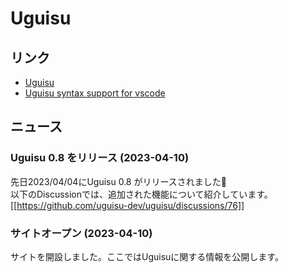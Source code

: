 # Uguisu
## リンク
- [Uguisu](https://github.com/uguisu-dev/uguisu)
- [Uguisu syntax support for vscode](https://github.com/uguisu-dev/vscode-uguisu)

## ニュース
### Uguisu 0.8 をリリース (2023-04-10)
先日2023/04/04にUguisu 0.8 がリリースされました🚀  
以下のDiscussionでは、追加された機能について紹介しています。  
[[https://github.com/uguisu-dev/uguisu/discussions/76]]

### サイトオープン (2023-04-10)
サイトを開設しました。ここではUguisuに関する情報を公開します。
